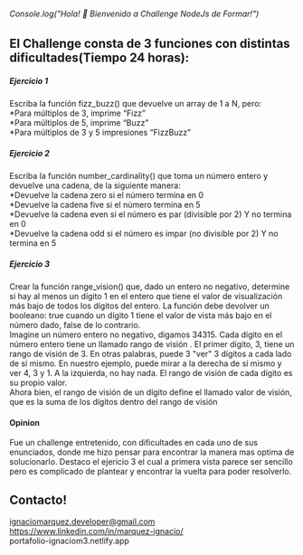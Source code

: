 ###### Console.log("Hola! 👋 Bienvenido a Challenge NodeJs de Formar!") 

## El Challenge consta de 3 funciones con distintas dificultades(Tiempo 24 horas):

##### Ejercicio 1 <br>
Escriba la función fizz_buzz() que devuelve un array de 1 a N, pero: <br>
*Para múltiplos de 3, imprime “Fizz” <br>
*Para múltiplos de 5, imprime “Buzz” <br>
*Para múltiplos de 3 y 5 impresiones “FizzBuzz” <br>
##### Ejercicio 2 <br>
Escriba la función number_cardinality() que toma un número entero y devuelve una cadena, de la siguiente manera: <br>
*Devuelve la cadena zero si el número termina en 0 <br>
*Devuelve la cadena five si el número termina en 5 <br>
*Devuelve la cadena even si el número es par (divisible por 2) Y no termina en 0 <br>
*Devuelve la cadena odd si el número es impar (no divisible por 2) Y no termina en 5 <br>
##### Ejercicio 3 <br>
Crear la función range_vision() que, dado un entero no negativo, determine si hay al menos un dígito 1 en el entero que tiene el valor de visualización más bajo de todos los dígitos del entero. La función debe devolver un booleano: true cuando un dígito 1 tiene el valor de vista más bajo en el número dado, false de lo contrario. <br>
Imagine un número entero no negativo, digamos 34315. Cada dígito en el número entero tiene un llamado rango de visión . El primer dígito, 3, tiene un rango de visión de 3. En otras palabras, puede 3 "ver" 3 dígitos a cada lado de sí mismo. En nuestro ejemplo, puede mirar a la derecha de sí mismo y ver 4, 3 y 1. A la izquierda, no hay nada. El rango de visión de cada dígito es su propio valor. <br>
Ahora bien, el rango de visión de un dígito define el llamado valor de visión, que es la suma de los dígitos dentro del rango de visión

#### Opinion
Fue un challenge entretenido, con dificultades en cada uno de sus enunciados, donde me hizo pensar para encontrar la manera mas optima de solucionarlo. Destaco el ejericio 3 el cual a primera vista parece ser sencillo pero es complicado de plantear y encontrar la vuelta para poder resolverlo.


## Contacto!
ignaciomarquez.developer@gmail.com <br>
https://www.linkedin.com/in/marquez-ignacio/ <br>
portafolio-ignaciom3.netlify.app
